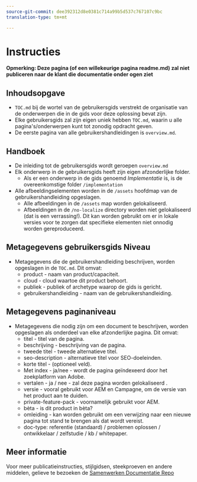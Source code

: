 ```yaml
---
source-git-commit: dee392312d8e0381c714a99b5d537c767107c9bc
translation-type: tm+mt

---
```

# Instructies

**Opmerking: Deze pagina (of een willekeurige pagina readme.md) zal niet publiceren naar de klant die documentatie onder ogen ziet**

## Inhoudsopgave

+ `TOC.md` bij de wortel van de gebruikersgids verstrekt de organisatie van de onderwerpen die in de gids voor deze oplossing bevat zijn.
+ Elke gebruikersgids zal zijn eigen uniek hebben `TOC.md`, waarin u alle pagina&#39;s/onderwerpen kunt tot zonodig opdracht geven.
+ De eerste pagina van alle gebruikershandleidingen is `overview.md`.

## Handboek

+ De inleiding tot de gebruikersgids wordt geroepen `overview.md`
+ Elk onderwerp in de gebruikersgids heeft zijn eigen afzonderlijke folder.
   + Als er een onderwerp in de gids genoemd *Implementatie* is, is de overeenkomstige folder `/implementation`
+ Alle afbeeldingselementen worden in de `/assets` hoofdmap van de gebruikershandleiding opgeslagen.
   + Alle afbeeldingen in de `/assets` map worden gelokaliseerd.
   + Afbeeldingen in de `/no-localize` directory worden niet gelokaliseerd (dat is een verrassing!). Dit kan worden gebruikt om er in lokale versies voor te zorgen dat specifieke elementen niet onnodig worden gereproduceerd.

## Metagegevens gebruikersgids Niveau

+ Metagegevens die de gebruikershandleiding beschrijven, worden opgeslagen in de `TOC.md`. Dit omvat:
   + product - naam van product/capaciteit.
   + cloud - cloud waartoe dit product behoort.
   + publiek - publiek of archetype waarop de gids is gericht.
   + gebruikershandleiding - naam van de gebruikershandleiding.

## Metagegevens paginaniveau

+ Metagegevens die nodig zijn om een document te beschrijven, worden opgeslagen als onderdeel van elke afzonderlijke pagina. Dit omvat:
   + titel - titel van de pagina.
   + beschrijving - beschrijving van de pagina.
   + tweede titel - tweede alternatieve titel.
   + seo-description - alternatieve titel voor SEO-doeleinden.
   + korte titel - (optioneel veld).
   + Met index - ja/nee - wordt de pagina geïndexeerd door het zoekplatform van Adobe.
   + vertalen - ja / nee - zal deze pagina worden gelokaliseerd .
   + versie - vooral gebruikt voor AEM en Campagne, om de versie van het product aan te duiden.
   + private-feature-pack - voornamelijk gebruikt voor AEM.
   + bèta - is dit product in bèta?
   + omleiding - kan worden gebruikt om een verwijzing naar een nieuwe pagina tot stand te brengen als dat wordt vereist.
   + doc-type: referentie (standaard) / problemen oplossen / ontwikkelaar / zelfstudie / kb / whitepaper.

## Meer informatie

Voor meer publicatieinstructies, stijlgidsen, steekproeven en andere middelen, gelieve te bezoeken de [Samenwerken Documentatie Repo](https://git.corp.adobe.com/AdobeDocs/collaborative-doc-instructions)
